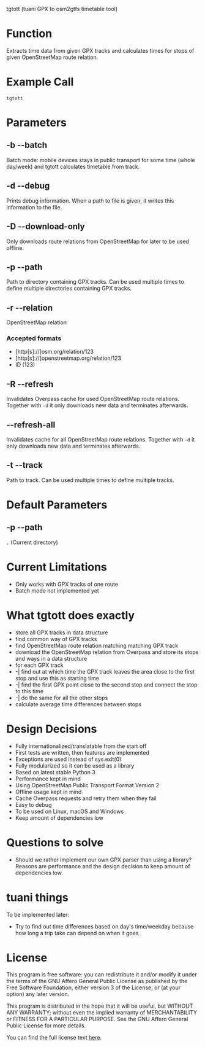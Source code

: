 tgtott (tuani GPX to osm2gtfs timetable tool)

# Function

Extracts time data from given GPX tracks and calculates times for stops
of given OpenStreetMap route relation.

# Example Call

```
tgtott
```

# Parameters

## -b --batch

Batch mode: mobile devices stays in public transport for some time
(whole day/week) and tgtott calculates timetable from track.

## -d --debug

Prints debug information. When a path to file is given, it writes this
information to the file.

## -D --download-only

Only downloads route relations from OpenStreetMap for later to be used
offline.

## -p --path

Path to directory containing GPX tracks. Can be used multiple times to
define multiple directories containing GPX tracks.

## -r --relation

OpenStreetMap relation

### Accepted formats

* [http[s]://]osm.org/relation/123
* [http[s]://]openstreetmap.org/relation/123
* ID (123)

## -R --refresh

Invalidates Overpass cache for used OpenStreetMap route relations.
Together with `-d` it only downloads new data and terminates afterwards.

## --refresh-all

Invalidates cache for all OpenStreetMap route relations. Together with
`-d` it only downloads new data and terminates afterwards.

## -t --track

Path to track. Can be used multiple times to define multiple tracks.

# Default Parameters

## -p --path

`.` (Current directory)

# Current Limitations

* Only works with GPX tracks of one route
* Batch mode not implemented yet

# What tgtott does exactly

* store all GPX tracks in data structure
* find common way of GPX tracks
* find OpenStreetMap route relation matching matching GPX track
* download the OpenStreetMap relation from Overpass and store its stops
and ways in a data structure
* for each GPX track
* -| find out at which time the GPX track leaves the area close to the
first stop and use this as starting time
* -| find the first GPX point close to the second stop and connect the
stop to this time
* -| do the same for all the other stops
* calculate average time differences between stops

# Design Decisions

* Fully internationalized/translatable from the start off
* First tests are written, then features are implemented
* Exceptions are used instead of sys.exit(0)
* Fully modularized so it can be used as a library
* Based on latest stable Python 3
* Performance kept in mind
* Using OpenStreetMap Public Transport Format Version 2
* Offline usage kept in mind
* Cache Overpass requests and retry them when they fail
* Easy to debug
* To be used on Linux, macOS and Windows
* Keep amount of dependencies low

# Questions to solve

* Should we rather implement our own GPX parser than using a library?
Reasons are performance and the design decision to keep amount of
dependencies low.

# tuani things

To be implemented later:

* Try to find out time differences based on day's time/weekday because
how long a trip take can depend on when it goes

# License

This program is free software: you can redistribute it and/or modify
it under the terms of the GNU Affero General Public License as
published by the Free Software Foundation, either version 3 of the
License, or (at your option) any later version.

This program is distributed in the hope that it will be useful,
but WITHOUT ANY WARRANTY; without even the implied warranty of
MERCHANTABILITY or FITNESS FOR A PARTICULAR PURPOSE.  See the
GNU Affero General Public License for more details.

You can find the full license text [here](LICENSE.markdown).
